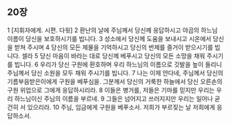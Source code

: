 ## 20장
1 [지휘자에게. 시편. 다윗]
2 환난의 날에 주님께서 당신께 응답하시고 야곱의 하느님 이름이 당신을 보호하시기를 빕니다.
3 성소에서 당신께 도움을 보내시고 시온에서 당신을 받쳐 주시며
4 당신의 모든 제물을 기억하시고 당신의 번제를 즐거이 받으시기를 빕니다. 셀라
5 당신 마음이 바라는 대로 당신께 베푸시고 당신의 모든 소망을 채워 주시기를 빕니다.
6 우리가 당신 구원에 환호하며 우리 하느님의 이름으로 깃발을 높이 들리니 주님께서 당신 소원을 모두 채워 주시기를 빕니다.
7 나는 이제 안다네, 주님께서 당신의 기름부음받은이에게 구원을 베푸심을. 그분께서 당신의 거룩한 하늘에서 당신 오른손의 구원 위업으로 그에게 응답하시리라.
8 이들은 병거를, 저들은 기마를 믿지만 우리는 우리 하느님이신 주님의 이름을 부르네.
9 그들은 넘어지고 쓰러지지만 우리는 일어나 굳건히 서 있으리라.
10 주님, 임금에게 구원을 베푸소서. 저희가 부르짖는 날 저희에게 응답하소서.
